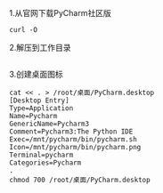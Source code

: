 

1.从官网下载PyCharm社区版
```
curl -O
```

2.解压到工作目录
```

```

3.创建桌面图标
```
cat << . > /root/桌面/PyCharm.desktop
[Desktop Entry]
Type=Application
Name=Pycharm
GenericName=Pycharm3
Comment=Pycharm3:The Python IDE
Exec=/mnt/pycharm/bin/pycharm.sh
Icon=/mnt/pycharm/bin/pycharm.png
Terminal=pycharm
Categories=Pycharm
.
chmod 700 /root/桌面/PyCharm.desktop
```

